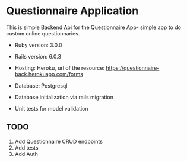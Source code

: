 # Questionnaire Application

This is simple Backend Api for the Questionnaire App- simple app to do custom online questionnaries.

* Ruby version: 3.0.0

* Rails version: 6.0.3

* Hosting: Heroku, url of the resource: https://questionnaire-back.herokuapp.com/forms

* Database: Postgresql

* Database initialization via rails migration

* Unit tests for model validation

## TODO

1. Add Questionnaire CRUD endpoints
2. Add tests
3. Add Auth 


